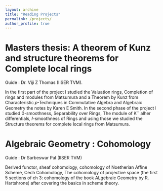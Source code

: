 ```yaml
---
layout: archive
title: "Reading Projects"
permalink: /projects/
author_profile: true
---
```


Masters thesis: A theorem of Kunz and structure theorems for Complete local rings
======
Guide : Dr. Viji Z Thomas (IISER TVM).

In the first part of the project I studied the Valuation rings, Completion of rings and modules from Matsumura and a Theorem by Kunz from Characteristic 𝑝-Techniques in Commutative Algebra and Algebraic Geometry the notes by Karen E Smith. In the second phase of the project I studied 0-smoothness, Separability over Rings, The module of K¨ alher differentials, 𝐼-smoothness of Rings and using those we studied the Structure theorems for complete local rings from Matsumura.


Algebraic Geometry : Cohomology
======
Guide : Dr Sarbeswar Pal (IISER TVM)

Derived functor, sheaf cohomology, cohomology of Noetherian Affine Scheme, Cech Cohomology, The cohomology of projective space (the first 5 sections of ch 3: cohomology of the book ALgebraic Geometry by R. Hartshrone) after covering the basics in scheme theory.

